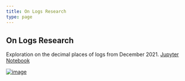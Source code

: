 ```yaml
---
title: On Logs Research
type: page
---
```


## On Logs Research
Exploration on the decimal places of logs from December 2021.
[Jupyter Notebook](https://github.com/JakeRoggenbuck/on-logs-research/blob/main/Logs.ipynb)

[![image](https://user-images.githubusercontent.com/35516367/205470190-a12c1b00-a351-4a69-9ede-7a3c07691d42.png)](https://github.com/JakeRoggenbuck/on-logs-research/blob/main/Logs.ipynb)

